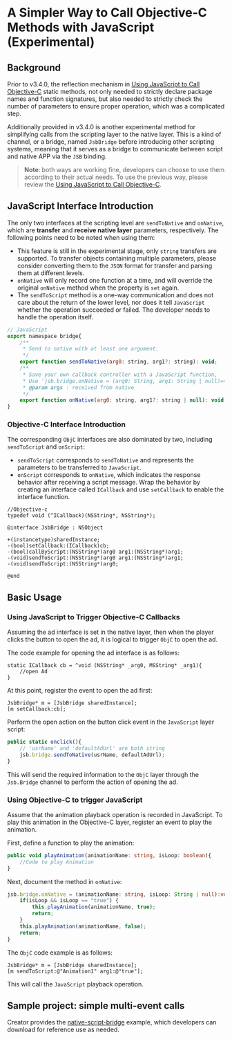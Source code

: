 # A Simpler Way to Call Objective-C Methods with JavaScript (Experimental)

## Background

Prior to v3.4.0, the reflection mechanism in [Using JavaScript to Call Objective-C](./oc-reflection.md) static methods, not only needed to strictly declare package names and function signatures, but also needed to strictly check the number of parameters to ensure proper operation, which was a complicated step.

Additionally provided in v3.4.0 is another experimental method for simplifying calls from the scripting layer to the native layer. This is a kind of channel, or a bridge, named `JsbBridge` before introducing other scripting systems, meaning that it serves as a bridge to communicate between script and native APP via the `JSB` binding.

> **Note**: both ways are working fine, developers can choose to use them according to their actual needs. To use the previous way, please review the  [Using JavaScript to Call Objective-C](./oc-reflection.md).

## JavaScript Interface Introduction

The only two interfaces at the scripting level are `sendToNative` and `onNative`, which are **transfer** and **receive native layer** parameters, respectively. The following points need to be noted when using them:

- This feature is still in the experimental stage, only `string` transfers are supported. To transfer objects containing multiple parameters, please consider converting them to the `JSON` format for transfer and parsing them at different levels.
- `onNative` will only record one function at a time, and will override the original `onNative` method when the property is `set` again.
- The `sendToScript` method is a one-way communication and does not care about the return of the lower level, nor does it tell `JavaScript` whether the operation succeeded or failed. The developer needs to handle the operation itself.

```js
// JavaScript
export namespace bridge{
    /**
     * Send to native with at least one argument.
     */
    export function sendToNative(arg0: string, arg1?: string): void;
    /**
     * Save your own callback controller with a JavaScript function,
     * Use 'jsb.bridge.onNative = (arg0: String, arg1: String | null)=>{...}'
     * @param args : received from native
     */
    export function onNative(arg0: string, arg1?: string | null): void;
}
```

### Objective-C Interface Introduction

The corresponding `ObjC` interfaces are also dominated by two, including `sendToScript` and `onScript`:

- `sendToScript` corresponds to `sendToNative` and represents the parameters to be transferred to `JavaScript`.
- `onScript` corresponds to `onNative`, which indicates the response behavior after receiving a script message. Wrap the behavior by creating an interface called `ICallback` and use `setCallback` to enable the interface function.

```objc
//Objective-c
typedef void (^ICallback)(NSString*, NSString*);

@interface JsbBridge : NSObject

+(instancetype)sharedInstance;
-(bool)setCallback:(ICallback)cb;
-(bool)callByScript:(NSString*)arg0 arg1:(NSString*)arg1;
-(void)sendToScript:(NSString*)arg0 arg1:(NSString*)arg1;
-(void)sendToScript:(NSString*)arg0;

@end
```

## Basic Usage

### Using JavaScript to Trigger Objective-C Callbacks

Assuming the ad interface is set in the native layer, then when the player clicks the button to open the ad, it is logical to trigger `ObjC` to open the ad.

The code example for opening the ad interface is as follows:

```ObjC
static ICallback cb = ^void (NSString* _arg0, MSString* _arg1){
    //open Ad
}
```

At this point, register the event to open the ad first:

```ObjC
JsbBridge* m = [JsbBridge sharedInstance];
[m setCallback:cb];
```

Perform the open action on the button click event in the `JavaScript` layer script:

```ts
public static onclick(){
    // 'usrName' and 'defaultAdUrl' are both string
    jsb.bridge.sendToNative(usrName, defaultAdUrl);
} 
```

This will send the required information to the `ObjC` layer through the `Jsb.Bridge` channel to perform the action of opening the ad.

### Using Objective-C to trigger JavaScript

Assume that the animation playback operation is recorded in JavaScript. To play this animation in the Objective-C layer, register an event to play the animation.

First, define a function to play the animation:

```ts
public void playAnimation(animationName: string, isLoop: boolean){
    //Code to play Animation
}
```

Next, document the method in `onNative`:

```ts
jsb.bridge.onNative = (animationName: string, isLoop: String | null):void=>{
    if(isLoop && isLoop == "true") {
        this.playAnimation(animationName, true);
        return;
    }
    this.playAnimation(animationName, false);
    return;
}
```

The `ObjC` code example is as follows:

```ObjC
JsbBridge* m = [JsbBridge sharedInstance];
[m sendToScript:@"Animation1" arg1:@"true"];
```

This will call the `JavaScript` playback operation.

## Sample project: simple multi-event calls

Creator provides the [native-script-bridge](https://github.com/cocos-creator/example-3d/tree/v3.4/native-script-bridge) example, which developers can download for reference use as needed.
